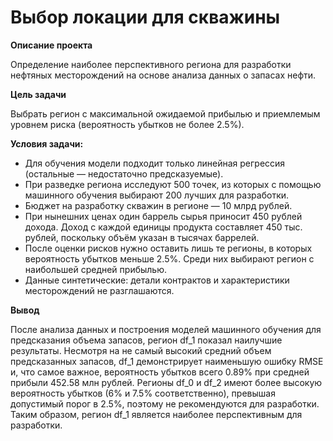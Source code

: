 # Выбор локации для скважины

**Описание проекта**

Определение наиболее перспективного региона для разработки нефтяных месторождений на основе анализа данных о запасах нефти.

**Цель задачи**

Выбрать регион с максимальной ожидаемой прибылью и приемлемым уровнем риска (вероятность убытков не более 2.5%).

**Условия задачи:**

* Для обучения модели подходит только линейная регрессия (остальные — недостаточно предсказуемые).
* При разведке региона исследуют 500 точек, из которых с помощью машинного обучения выбирают 200 лучших для разработки.
* Бюджет на разработку скважин в регионе — 10 млрд рублей.
* При нынешних ценах один баррель сырья приносит 450 рублей дохода. Доход с каждой единицы продукта составляет 450 тыс. рублей, поскольку объём указан в тысячах баррелей.
* После оценки рисков нужно оставить лишь те регионы, в которых вероятность убытков меньше 2.5%. Среди них выбирают регион с наибольшей средней прибылью.
* Данные синтетические: детали контрактов и характеристики месторождений не разглашаются.

**Вывод**

После анализа данных и построения моделей машинного обучения для предсказания объема запасов, регион df_1 показал наилучшие результаты.  Несмотря на не самый высокий средний объем предсказанных запасов,  df_1 демонстрирует наименьшую ошибку RMSE и, что самое важное, вероятность убытков всего 0.89% при средней прибыли 452.58 млн рублей. Регионы df_0 и df_2 имеют более высокую вероятность убытков (6% и 7.5% соответственно), превышая допустимый порог в 2.5%,  поэтому не рекомендуются для разработки.  Таким образом, регион df_1 является наиболее перспективным для разработки.

